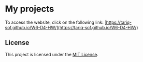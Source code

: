 

# My projects

To access the website, click on the following link: [https://tariq-sof.github.io/W6-D4-HW/](https://tariq-sof.github.io/W6-D4-HW/)

## License

This project is licensed under the [MIT License](LICENSE).
